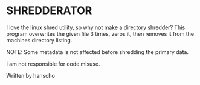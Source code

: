 # SHREDDERATOR
I love the linux shred utility, so why not make a directory shredder?
This program overwrites the given file 3 times, zeros it, then removes it from the machines directory listing.  

NOTE: Some metadata is not affected before shredding the primary data.

I am not responsible for code misuse.

Written by hansoho
